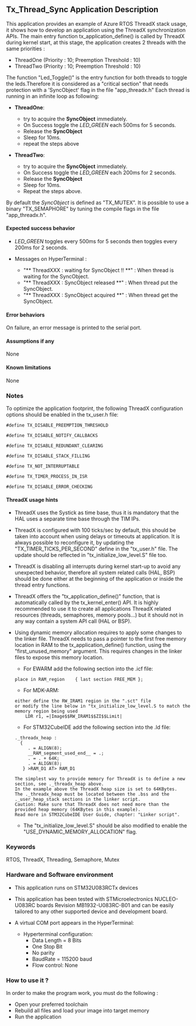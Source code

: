 
## <b>Tx_Thread_Sync Application Description</b>

This application provides an example of Azure RTOS ThreadX stack usage, it shows how to develop an application using the ThreadX synchronization APIs.
The main entry function tx_application_define() is called by ThreadX during kernel start, at this stage, the application creates 2 threads with the same priorities :

  - ThreadOne (Priority : 10; Preemption Threshold : 10)
  - ThreadTwo (Priority : 10; Preemption Threshold : 10)

The function "Led_Toggle()" is the entry function for both threads to toggle the leds.Therefore it is considered as a "critical section" that needs protection with a 'SyncObject' flag in the file "app_threadx.h"
Each thread is running in an infinite loop as following:

- <b>ThreadOne</b>:
  + try to acquire the <b>SyncObject</b> immediately.
  + On Success toggle the <i>LED_GREEN</i> each 500ms for 5 seconds.
  + Release the <b>SyncObject</b>
  + Sleep for 10ms.
  + repeat the steps above

- <b>ThreadTwo</b>:
  + try to acquire the <b>SyncObject</b> immediately.
  + On Success toggle the <i>LED_GREEN</i> each 200ms for 2 seconds.
  + Release the <b>SyncObject</b>
  + Sleep for 10ms.
  + Repeat the steps above.

By default the <i>SyncObject</i> is defined as "TX_MUTEX". It is possible to use a binary "TX_SEMAPHORE" by tuning
the compile flags in the file "app_threadx.h".

#### <b>Expected success behavior</b>

  - <i>LED_GREEN</i> toggles every 500ms for 5 seconds then toggles every 200ms for 2 seconds.

  - Messages on HyperTerminal :
     + "** ThreadXXX : waiting for SyncObject !! **" : When thread is waiting for the SyncObject.
	 + "** ThreadXXX : SyncObject released **" : When thread put the SyncObject.
	 + "** ThreadXXX : SyncObject acquired **" : When thread get the SyncObject.

#### <b>Error behaviors</b>

On failure, an error message is printed to the serial port.

#### <b>Assumptions if any</b>
None

#### <b>Known limitations</b>
None

###  <b>Notes</b>

To optimize the application footprint, the following ThreadX configuration options should be enabled in the tx_user.h file:

    #define TX_DISABLE_PREEMPTION_THRESHOLD

    #define TX_DISABLE_NOTIFY_CALLBACKS

    #define TX_DISABLE_REDUNDANT_CLEARING

    #define TX_DISABLE_STACK_FILLING

    #define TX_NOT_INTERRUPTABLE

    #define TX_TIMER_PROCESS_IN_ISR

    #define TX_DISABLE_ERROR_CHECKING

#### <b>ThreadX usage hints</b>

 - ThreadX uses the Systick as time base, thus it is mandatory that the HAL uses a separate time base through the TIM IPs.
 - ThreadX is configured with 100 ticks/sec by default, this should be taken into account when using delays or timeouts at application. It is always possible to reconfigure it, by updating the "TX_TIMER_TICKS_PER_SECOND" define in the "tx_user.h" file. The update should be reflected in "tx_initialize_low_level.S" file too.
 - ThreadX is disabling all interrupts during kernel start-up to avoid any unexpected behavior, therefore all system related calls (HAL, BSP) should be done either at the beginning of the application or inside the thread entry functions.
 - ThreadX offers the "tx_application_define()" function, that is automatically called by the tx_kernel_enter() API.
   It is highly recommended to use it to create all applications ThreadX related resources (threads, semaphores, memory pools...)  but it should not in any way contain a system API call (HAL or BSP).
 - Using dynamic memory allocation requires to apply some changes to the linker file.
   ThreadX needs to pass a pointer to the first free memory location in RAM to the tx_application_define() function,
   using the "first_unused_memory" argument.
   This requires changes in the linker files to expose this memory location.
    + For EWARM add the following section into the .icf file:
     ```
	 place in RAM_region    { last section FREE_MEM };
	 ```
    + For MDK-ARM:
	```
    either define the RW_IRAM1 region in the ".sct" file
    or modify the line below in "tx_initialize_low_level.S to match the memory region being used
        LDR r1, =|Image$$RW_IRAM1$$ZI$$Limit|
	```
    + For STM32CubeIDE add the following section into the .ld file:
	```
    ._threadx_heap :
      {
         . = ALIGN(8);
         __RAM_segment_used_end__ = .;
         . = . + 64K;
         . = ALIGN(8);
       } >RAM_D1 AT> RAM_D1
	```

       The simplest way to provide memory for ThreadX is to define a new section, see ._threadx_heap above.
       In the example above the ThreadX heap size is set to 64KBytes.
       The ._threadx_heap must be located between the .bss and the ._user_heap_stack sections in the linker script.
       Caution: Make sure that ThreadX does not need more than the provided heap memory (64KBytes in this example).
       Read more in STM32CubeIDE User Guide, chapter: "Linker script".

    + The "tx_initialize_low_level.S" should be also modified to enable the "USE_DYNAMIC_MEMORY_ALLOCATION" flag.


### <b>Keywords</b>

RTOS, ThreadX, Threading, Semaphore, Mutex

### <b>Hardware and Software environment</b>

  - This application runs on STM32U083RCTx devices
  - This application has been tested with STMicroelectronics NUCLEO-U083RC boards Revision MB1932-U083RC-B01
    and can be easily tailored to any other supported device and development board.

  - A virtual COM port appears in the HyperTerminal:
    - Hyperterminal configuration:
      - Data Length = 8 Bits
      - One Stop Bit
      - No parity
      - BaudRate = 115200 baud
      - Flow control: None

### <b>How to use it ?</b>

In order to make the program work, you must do the following :

 - Open your preferred toolchain
 - Rebuild all files and load your image into target memory
 - Run the application
